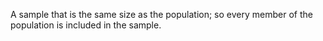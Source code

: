 A sample that is the same size as the population; so every member of the
population is included in the sample.
